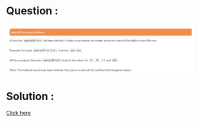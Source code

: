 # Question :
![special print some numbers](https://github.com/prabhu30/coding/blob/main/Edyst/Python%20-%20Intro%20to%20Advanced/34_specialPrint%20some%20numbers/image.png)

# Solution :
[Click here](https://github.com/prabhu30/coding/blob/main/Edyst/Python%20-%20Intro%20to%20Advanced/34_specialPrint%20some%20numbers/solution.py)
